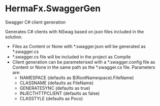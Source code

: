 # HermaFx.SwaggerGen
Swagger C# client generation

Generates C# clients with NSwag based on json files included in the solution.

* Files as Content or None with *.swagger.json will be generated as *.swagger.cs
* *.swagger.cs file will be included in the project as Compile
* Client generation can be parameterised with a *.swagger.config file as Content or None in the same path as the *.swagger.cs file. Parameters are:
    * NAMESPACE (defaults as $(RootNamespace).FileName)
    * CLASSNAME (defaults as FileName)
    * GENERATESYNC (defaults as true)
    * INJECTHTTPCLIENT (defaults as false)
    * CLASSTYLE (defaults as Poco)
